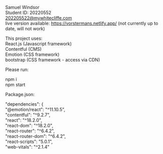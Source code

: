 
Samuel Windsor  
Student ID: 20220552  
202205522@mywhitecliffe.com  
live version available: https://vorstermans.netlify.app/ (not currently up to date, will not work)  
  
This project uses:  
React.js (Javascript framework)  
Contentful (CMS)  
Emotion (CSS framework)  
bootstrap (CSS framework - access via CDN)  


Please run:  

npm i   
npm start  




Package.json:    
  
   "dependencies": {  
    "@emotion/react": "^11.10.5",  
    "contentful": "^9.2.7",  
    "react": "^18.2.0",  
    "react-dom": "^18.2.0",  
    "react-router": "^6.4.2",  
    "react-router-dom": "^6.4.2",  
    "react-scripts": "5.0.1",  
    "web-vitals": "^2.1.4"  


